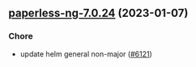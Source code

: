 

## [paperless-ng-7.0.24](https://github.com/truecharts/charts/compare/paperless-ng-7.0.23...paperless-ng-7.0.24) (2023-01-07)

### Chore

- update helm general non-major ([#6121](https://github.com/truecharts/charts/issues/6121))
  
  